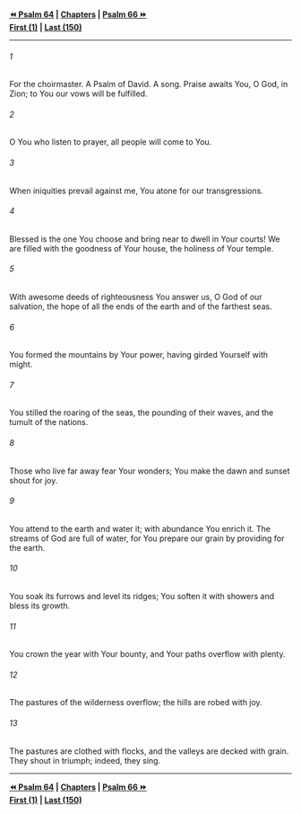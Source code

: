   
**[⏪ Psalm 64](./Psalm%2064.md) | [Chapters](./_index.md) | [Psalm 66 ⏩](./Psalm%2066.md)**  
**[First (1)](./Psalm%201.md) | [Last (150)](./Psalm%20150.md)**  
  
---  
  
###### 1  
For the choirmaster. A Psalm of David. A song. Praise awaits You, O God, in Zion; to You our vows will be fulfilled.  
  
###### 2  
O You who listen to prayer, all people will come to You.  
  
###### 3  
When iniquities prevail against me, You atone for our transgressions.  
  
###### 4  
Blessed is the one You choose and bring near to dwell in Your courts! We are filled with the goodness of Your house, the holiness of Your temple.  
  
###### 5  
With awesome deeds of righteousness You answer us, O God of our salvation, the hope of all the ends of the earth and of the farthest seas.  
  
###### 6  
You formed the mountains by Your power, having girded Yourself with might.  
  
###### 7  
You stilled the roaring of the seas, the pounding of their waves, and the tumult of the nations.  
  
###### 8  
Those who live far away fear Your wonders; You make the dawn and sunset shout for joy.  
  
###### 9  
You attend to the earth and water it; with abundance You enrich it. The streams of God are full of water, for You prepare our grain by providing for the earth.  
  
###### 10  
You soak its furrows and level its ridges; You soften it with showers and bless its growth.  
  
###### 11  
You crown the year with Your bounty, and Your paths overflow with plenty.  
  
###### 12  
The pastures of the wilderness overflow; the hills are robed with joy.  
  
###### 13  
The pastures are clothed with flocks, and the valleys are decked with grain. They shout in triumph; indeed, they sing.  
  
  
---  
  
**[⏪ Psalm 64](./Psalm%2064.md) | [Chapters](./_index.md) | [Psalm 66 ⏩](./Psalm%2066.md)**  
**[First (1)](./Psalm%201.md) | [Last (150)](./Psalm%20150.md)**  
  
